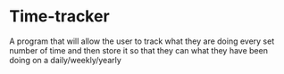 # Time-tracker
A program that will allow the user to track what they are doing every set number of time and then store it so that they can what they have been doing on a daily/weekly/yearly
